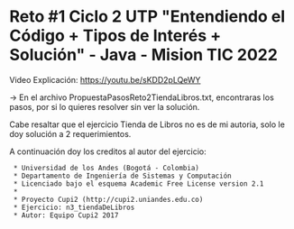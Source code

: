# Reto #1 Ciclo 2 UTP "Entendiendo el Código + Tipos de Interés + Solución" - Java - Mision TIC 2022
Video Explicación: https://youtu.be/sKDD2pLQeWY

→ En el archivo PropuestaPasosReto2TiendaLibros.txt, encontraras los pasos, por si lo quieres resolver sin ver la solución.

Cabe resaltar que el ejercicio Tienda de Libros no es de mi autoria, solo le doy solución a 2 requerimientos.

A continuación doy los creditos al autor del ejercicio:
~~~~~~~~~~~~~~~~~~~~~~~~~~~~~~~~~~~~~~~~~~~~~~~~~~~~~~~~~~~~~~~~~~~
 * Universidad de los Andes (Bogotá - Colombia)
 * Departamento de Ingeniería de Sistemas y Computación 
 * Licenciado bajo el esquema Academic Free License version 2.1 
 *
 * Proyecto Cupi2 (http://cupi2.uniandes.edu.co)
 * Ejercicio: n3_tiendaDeLibros
 * Autor: Equipo Cupi2 2017
~~~~~~~~~~~~~~~~~~~~~~~~~~~~~~~~~~~~~~~~~~~~~~~~~~~~~~~~~~~~~~~~~~~~ 

